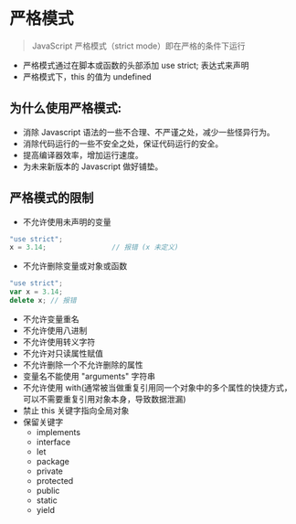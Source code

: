 # 严格模式

> JavaScript 严格模式（strict mode）即在严格的条件下运行

-   严格模式通过在脚本或函数的头部添加 use strict; 表达式来声明
-   严格模式下，this 的值为 undefined

## 为什么使用严格模式:

-   消除 Javascript 语法的一些不合理、不严谨之处，减少一些怪异行为。
-   消除代码运行的一些不安全之处，保证代码运行的安全。
-   提高编译器效率，增加运行速度。
-   为未来新版本的 Javascript 做好铺垫。

## 严格模式的限制

-   不允许使用未声明的变量

```Javascript
"use strict";
x = 3.14;                // 报错 (x 未定义)
```

-   不允许删除变量或对象或函数

```Javascript
"use strict";
var x = 3.14;
delete x; // 报错
```

-   不允许变量重名
-   不允许使用八进制
-   不允许使用转义字符
-   不允许对只读属性赋值
-   不允许删除一个不允许删除的属性
-   变量名不能使用 "arguments" 字符串
-   不允许使用 with(通常被当做重复引用同一个对象中的多个属性的快捷方式，可以不需要重复引用对象本身，导致数据泄漏)
-   禁止 this 关键字指向全局对象
-   保留关键字
    -   implements
    -   interface
    -   let
    -   package
    -   private
    -   protected
    -   public
    -   static
    -   yield
